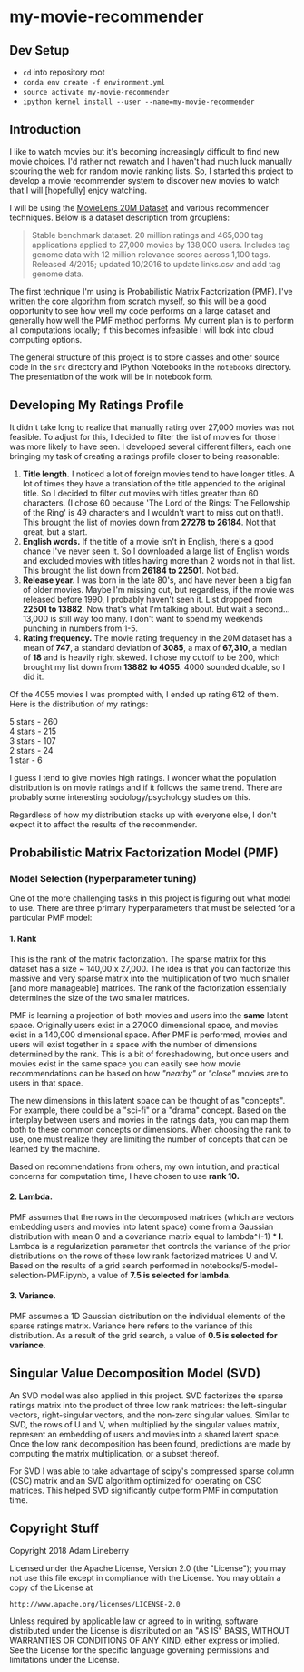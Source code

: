 # my-movie-recommender

## Dev Setup

- `cd` into repository root
- `conda env create -f environment.yml`
- `source activate my-movie-recommender`
- `ipython kernel install --user --name=my-movie-recommender`

## Introduction

I like to watch movies but it's becoming increasingly difficult to find new movie choices. I'd rather not rewatch and I haven't had much luck manually scouring the web for random movie ranking lists. So, I started this project to develop a movie recommender system to discover new movies to watch that I will [hopefully] enjoy watching.

I will be using the [MovieLens 20M Dataset](https://grouplens.org/datasets/movielens/20m/) and various recommender techniques. Below is a dataset description from grouplens:

>Stable benchmark dataset. 20 million ratings and 465,000 tag applications applied to 27,000 movies by 138,000 users. Includes tag genome data with 12 million relevance scores across 1,100 tags. Released 4/2015; updated 10/2016 to update links.csv and add tag genome data.

The first technique I'm using is Probabilistic Matrix Factorization (PMF). I've written the [core algorithm from scratch](https://github.com/acetherace/my-movie-recommender/blob/master/src/PMF.py) myself, so this will be a good opportunity to see how well my code performs on a large dataset and generally how well the PMF method performs. My current plan is to perform all computations locally; if this becomes infeasible I will look into cloud computing options.

The general structure of this project is to store classes and other source code in the `src` directory and IPython Notebooks in the `notebooks` directory. The presentation of the work will be in notebook form.

## Developing My Ratings Profile

It didn't take long to realize that manually rating over 27,000 movies was not feasible. To adjust for this, I decided to filter the list of movies for those I was more likely to have seen. I developed several different filters, each one bringing my task of creating a ratings profile closer to being reasonable:

1. **Title length.** I noticed a lot of foreign movies tend to have longer titles. A lot of times they have a translation of the title appended to the original title. So I decided to filter out movies with titles greater than 60 characters. (I chose 60 because 'The Lord of the Rings: The Fellowship of the Ring' is 49 characters and I wouldn't want to miss out on that!). This brought the list of movies down from **27278 to 26184**. Not that great, but a start.
2. **English words.** If the title of a movie isn't in English, there's a good chance I've never seen it. So I downloaded a large list of English words and excluded movies with titles having more than 2 words not in that list. This brought the list down from **26184 to 22501**. Not bad.
3. **Release year.** I was born in the late 80's, and have never been a big fan of older movies. Maybe I'm missing out, but regardless, if the movie was released before 1990, I probably haven't seen it. List dropped from **22501 to 13882**. Now that's what I'm talking about. But wait a second... 13,000 is still way too many. I don't want to spend my weekends punching in numbers from 1-5.
4. **Rating frequency.** The movie rating frequency in the 20M dataset has a mean of **747**, a standard deviation of **3085**, a max of **67,310**, a median of **18** and is heavily right skewed. I chose my cutoff to be 200, which brought my list down from **13882 to 4055**. 4000 sounded doable, so I did it.

Of the 4055 movies I was prompted with, I ended up rating 612 of them. Here is the distribution of my ratings:

5 stars - 260  
4 stars - 215  
3 stars - 107  
2 stars - 24  
1 star  - 6  

I guess I tend to give movies high ratings. I wonder what the population distribution is on movie ratings and if it follows the same trend. There are probably some interesting sociology/psychology studies on this.

Regardless of how my distribution stacks up with everyone else, I don't expect it to affect the results of the recommender.

## Probabilistic Matrix Factorization Model (PMF)

### Model Selection (hyperparameter tuning)

One of the more challenging tasks in this project is figuring out what model to use. There are three primary hyperparameters that must be selected for a particular PMF model:

#### 1. Rank 

This is the rank of the matrix factorization. The sparse matrix for this dataset has a size ~ 140,00 x 27,000. The idea is that you can factorize this massive and very sparse matrix into the multiplication of two much smaller [and more manageable] matrices. The rank of the factorization essentially determines the size of the two smaller matrices. 

PMF is learning a projection of both movies and users into the __same__ latent space. Originally users exist in a 27,000 dimensional space, and movies exist in a 140,000 dimensional space. After PMF is performed, movies and users will exist together in a space with the number of dimensions determined by the rank. This is a bit of foreshadowing, but once users and movies exist in the same space you can easily see how movie recommendations can be based on how _"nearby"_ or _"close"_ movies are to users in that space.

The new dimensions in this latent space can be thought of as "concepts". For example, there could be a "sci-fi" or a "drama" concept. Based on the interplay between users and movies in the ratings data, you can map them both to these common concepts or dimensions. When choosing the rank to use, one must realize they are limiting the number of concepts that can be learned by the machine.

Based on recommendations from others, my own intuition, and practical concerns for computation time, I have chosen to use **rank 10.**

#### 2. **Lambda.**

PMF assumes that the rows in the decomposed matrices (which are vectors embedding users and movies into latent space) come from a Gaussian distribution with mean 0 and a covariance matrix equal to lambda^(-1) * **I**. Lambda is a regularization parameter that controls the variance of the prior distributions on the rows of these low rank factorized matrices U and V. Based on the results of a grid search performed in notebooks/5-model-selection-PMF.ipynb, a value of **7.5 is selected for lambda.**

#### 3. **Variance.**

PMF assumes a 1D Gaussian distribution on the individual elements of the sparse ratings matrix. Variance here refers to the variance of this distribution. As a result of the grid search, a value of **0.5 is selected for variance.**

## Singular Value Decomposition Model (SVD)

An SVD model was also applied in this project. SVD factorizes the sparse ratings matrix into the product of three low rank matrices: the left-singular vectors, right-singular vectors, and the non-zero singular values. Similar to SVD, the rows of U and V, when multiplied by the singular values matrix, represent an embedding of users and movies into a shared latent space. Once the low rank decomposition has been found, predictions are made by computing the matrix multiplication, or a subset thereof.

For SVD I was able to take advantage of scipy's compressed sparse column (CSC) matrix and an SVD algorithm optimized for operating on CSC matrices. This helped SVD significantly outperform PMF in computation time.

## Copyright Stuff

Copyright 2018 Adam Lineberry

Licensed under the Apache License, Version 2.0 (the "License");
you may not use this file except in compliance with the License.
You may obtain a copy of the License at

    http://www.apache.org/licenses/LICENSE-2.0

Unless required by applicable law or agreed to in writing, software
distributed under the License is distributed on an "AS IS" BASIS,
WITHOUT WARRANTIES OR CONDITIONS OF ANY KIND, either express or implied.
See the License for the specific language governing permissions and
limitations under the License.
